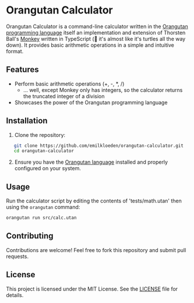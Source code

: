 # Orangutan Calculator

Orangutan Calculator is a command-line calculator written in the [Orangutan programming language](https://github.com/emilkloeden/orangutan) itself an implementation and extension of Thorsten Ball's [Monkey](https://monkeylang.org/) written in TypeScript (🐢 it's almost like it's turtles all the way down). It provides basic arithmetic operations in a simple and intuitive format.

## Features

- Perform basic arithmetic operations (+, -, \*, /)
  - ... well, except Monkey only has integers, so the calculator returns the truncated integer of a division
- Showcases the power of the Orangutan programming language

## Installation

1. Clone the repository:

```bash
   git clone https://github.com/emilkloeden/orangutan-calculator.git
   cd orangutan-calculator
```

2. Ensure you have the [Orangutan language](https://github.com/emilkloeden/orangutan) installed and properly configured on your system.

## Usage

Run the calculator script by editing the contents of 'tests/math.utan' then using the `orangutan` command:

```bash
orangutan run src/calc.utan
```

## Contributing

Contributions are welcome! Feel free to fork this repository and submit pull requests.

## License

This project is licensed under the MIT License. See the [LICENSE](LICENSE) file for details.
